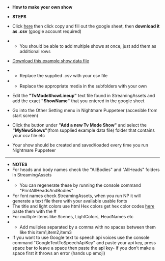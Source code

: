 * **How to make your own show**

* **STEPS**
* Click [here](https://docs.google.com/spreadsheets/d/1Rrt15rgAWReQ0xaWDD5kmbijzlIkEgZBz9tI-4tfU6o/copy) then click copy and fill out the google sheet, then **download it as .csv** (google account required)
*   * You should be able to add multiple shows at once, just add them as additional rows
* [Download this example show data file](https://github.com/mdotstrange/NightmarePuppeteerPublic/releases/tag/ExampleShowFiles)
*   * Replace the supplied .csv with your csv file
*   * Replace the appropriate media in the subfolders with your own
*   Edit the **"TvModeShowLineup"** text file found in StreamingAssets and add the exact **"ShowName"** that you entered in the google sheet
* Go into the Other Setting menu in Nightmare Puppeteer (accesible from start screen)
* Click the button under **"Add a new Tv Mode Show"** and select the **"MyNewShows"**(from supplied example data file) folder that contains your csv file etc
* Your show should be created and saved/loaded every time you run Nightmare Puppeteer
---------------------------------
* **NOTES**
* For heads and body names check the "AllBodies" and "AllHeads" folders in StreamingAssets
*   * You can regenerate these by running the console command "PrintAllHeadsAndBodies"
* For font names check StreamingAssets, when you run NP it will generate a text file there with your available usable fonts
* The title and light colors use html Hex colors get hex color codes [here](https://htmlcolorcodes.com/) paste them with the #
* For multiple items like Scenes, LightColors, HeadNames etc
*   * Add muliples separated by a comma with no spaces between them like this item1,item2,item3
*   If you want to use Google text to speech api voices use the console command "GoogleTextToSpeechApiKey" and paste your api key, press space bar to leave a space then paste the api key- if you don't make a space first it throws an error (hands up emoji)
